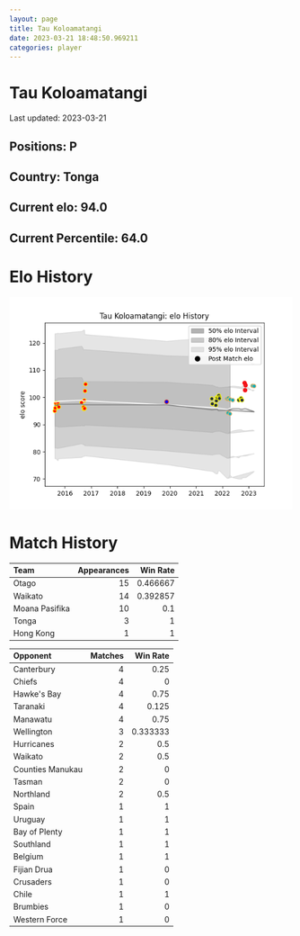 ```yaml
---  
layout: page  
title: Tau Koloamatangi  
date: 2023-03-21 18:48:50.969211  
categories: player  
---
```

# Tau Koloamatangi


Last updated: 2023-03-21
## Positions: P

## Country: Tonga

## Current elo: 94.0

## Current Percentile: 64.0

# Elo History


![elo history](history_TauKoloamatangi.png)
# Match History


| Team           |   Appearances |   Win Rate |
|:---------------|--------------:|-----------:|
| Otago          |            15 |   0.466667 |
| Waikato        |            14 |   0.392857 |
| Moana Pasifika |            10 |   0.1      |
| Tonga          |             3 |   1        |
| Hong Kong      |             1 |   1        |

| Opponent         |   Matches |   Win Rate |
|:-----------------|----------:|-----------:|
| Canterbury       |         4 |   0.25     |
| Chiefs           |         4 |   0        |
| Hawke's Bay      |         4 |   0.75     |
| Taranaki         |         4 |   0.125    |
| Manawatu         |         4 |   0.75     |
| Wellington       |         3 |   0.333333 |
| Hurricanes       |         2 |   0.5      |
| Waikato          |         2 |   0.5      |
| Counties Manukau |         2 |   0        |
| Tasman           |         2 |   0        |
| Northland        |         2 |   0.5      |
| Spain            |         1 |   1        |
| Uruguay          |         1 |   1        |
| Bay of Plenty    |         1 |   1        |
| Southland        |         1 |   1        |
| Belgium          |         1 |   1        |
| Fijian Drua      |         1 |   0        |
| Crusaders        |         1 |   0        |
| Chile            |         1 |   1        |
| Brumbies         |         1 |   0        |
| Western Force    |         1 |   0        |